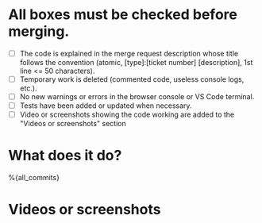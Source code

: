 # All boxes must be checked before merging.

- [ ] The code is explained in the merge request description whose title follows the convention (atomic, [type]:[ticket number] [description], 1st line <= 50 characters).
- [ ] Temporary work is deleted (commented code, useless console logs, etc.).
- [ ] No new warnings or errors in the browser console or VS Code terminal.
- [ ] Tests have been added or updated when necessary.
- [ ] Video or screenshots showing the code working are added to the "Videos or screenshots" section

# What does it do?

%{all_commits}

# Videos or screenshots